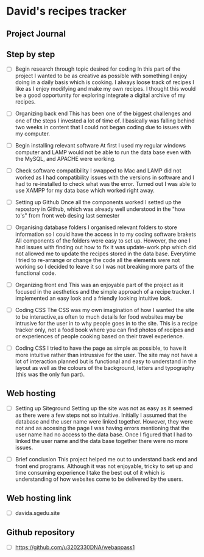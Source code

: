 # David's recipes tracker

## Project Journal

## Step by step 
- [ ] Begin research through topic desired for coding
In this part of the project I wanted to be as creative as possible with something I enjoy doing in a daily basis which is cooking. I always loose track of recipes I like as I enjoy modifying and make my own recipes. I thought this would be a good opportunity for exploring integrate a digital archive of my recipes. 
- [ ] Organizing back end 
This has been one of the biggest challenges and one of the steps I invested a lot of time of. I basically was falling behind two weeks in content that I could not began coding due to issues with my computer.
- [ ] Begin installing relevant software
At first I used my regular windows computer and LAMP would not be able to run the data base even with the MySQL, and APACHE were working. 
- [ ] Check software compatibility
I swapped to Mac and LAMP did not worked as I had compatibility issues with the versions in software and I had to re-installed to check what was the error. Turned out I was able to use XAMPP for my data base which worked right away.
- [ ] Setting up Github
Once all the components worked I setted up the repostory in Github, which was already well understood in the "how to's" from front web desing last semester 
- [ ] Organising database folders
I organised relevant folders to store information so I could have the access in to my coding software brakets 
All components of the folders were easy to set up. However, the one I had issues with finding out how to fix it was update-work.php which did not allowed me to update the recipes stored in the data base. Everytime I tried to re-arrange or change the code all the elements were not working so I decided to leave it so I was not breaking more parts of the functional code.
- [ ] Organizing front end 
This was an enjoyable part of the project as it focused in the aesthetics and the simple approach of a recipe tracker. I implemented an easy look and a friendly looking intuitive look.
- [ ] Coding CSS
The CSS was my own imagination of how I wanted the site to be interactive,as often to much details for food websites may be intrusive for the user in to why people goes in to the site. 
This is a recipe tracker only, not a food book where you can find photos of recipes and or experiences of people cooking based on their travel experience. 

- [ ] Coding CSS
I tried to have the page as simple as possible, to have it more intuitive rather than intrussive for the user. The site may not have a lot of interaction planned but is functional and easy to understand in the layout as well as the colours of the background, letters and typography (this was the only fun part).

## Web hosting 

- [ ] Setting up Siteground
Setting up the site was not as easy as it seemed as there were a few steps not so intuitive.
Initially I assumed that the database and the user name were linked together. However, they were not and as accesing the page I was having errors mentioning that the user name had no access to the data base. 
Once I figured that I had to linked the user name and the data base together there were no more issues. 

- [ ] Brief conclusion 
This project helped me out to understand back end and front end programs. Although it was not enjoyable, tricky to set up and time consuming experience I take the best out of it which is understanding of how websites come to be delivered by the users. 

## Web hosting link

- [ ] davida.sgedu.site

## Github repository

- [ ] https://github.com/u3202330DNA/webappass1





